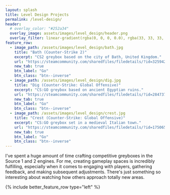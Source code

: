 ```yaml
---
layout: splash
title: Level Design Projects
permalink: /level-design/
header:
  # overlay_color: "#252a34"
  overlay_image: assets/images/level_design/header.png
  overlay_filter: linear-gradient(rgba(0, 0, 0, 0.0), rgba(33, 33, 33, 1))
feature_row:
  - image_path: /assets/images/level_design/bath.jpg
    title: "Bath (Counter-Strike 2)"
    excerpt: "CS2 greybox based on the city of Bath, United Kingdom."
    url: "https://steamcommunity.com/sharedfiles/filedetails/?id=3259420299"
    new_tab: true
    btn_label: "Go"
    btn_class: "btn--inverse"
  - image_path: /assets/images/level_design/dig.jpg
    title: "Dig (Counter-Strike: Global Offensive)"
    excerpt: "CS:GO greybox based on ancient Egyptian ruins."
    url: "https://steamcommunity.com/sharedfiles/filedetails/?id=2847371895"
    new_tab: true
    btn_label: "Go"
    btn_class: "btn--inverse"
  - image_path: /assets/images/level_design/crest.jpg
    title: "Crest (Counter-Strike: Global Offensive)"
    excerpt: "CS:GO greybox set in a medieval Italian town."
    url: "https://steamcommunity.com/sharedfiles/filedetails/?id=1750653600"
    new_tab: true
    btn_label: "Go"
    btn_class: "btn--inverse"
---
```

I've spent a huge amount of time crafting competitive greyboxes in the Source 1 and 2 engines. For me, creating gameplay spaces is incredibly fulfilling, especially when it comes to engaging with players, gathering feedback, and making subsequent adjustments. There's just something so interesting about watching how others approach totally new areas.

{% include better_feature_row type="left" %}